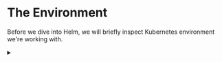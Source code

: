 # The Environment

Before we dive into Helm, we will briefly inspect Kubernetes environment we're working with.

<details><summary></summary>

## Kubernetes

The Kubernetes cluster is already up and running, let's take a look at it.

<details><summary></summary>

### Cluster Nodes

List the nodes available in the cluster:

```bash
kubectl get nodes
```{{exec}}

This command lists all the nodes that are part of the cluster. In this case, there is only one node.

<details><summary></summary>


### View All Pods Across Namespaces

Here is what is running in the minimal cluster

```bash
kubectl get pods --all-namespaces
```{{exec}}

This is a minimal demo environment, so there are only a few pods running.


<details><summary></summary>

### Persistent Volumes

Check the available Persistent Volumes:

```bash
kubectl get pv
```{{exec}}

We have two persistent volumes available on this host.


<details><summary></summary>

## Helm

Finally, let's verify helm is installed and running.

### Helm Version

Get the version of Helm installed:

```bash
helm version
```{{exec}}


<details><summary></summary>


### Helm Releases

List the Helm releases installed in the cluster:

```bash
helm ls
```{{exec}}

None yet.